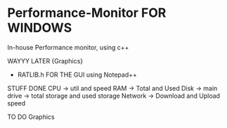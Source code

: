 # Performance-Monitor FOR WINDOWS
In-house Performance monitor, using c++

WAYYY LATER {Graphics}
 - RATLIB.h FOR THE GUI using Notepad++

STUFF DONE
CPU -> util and speed
RAM -> Total and Used
Disk -> main drive -> total storage and used storage
Network -> Download and Upload speed

TO DO
Graphics